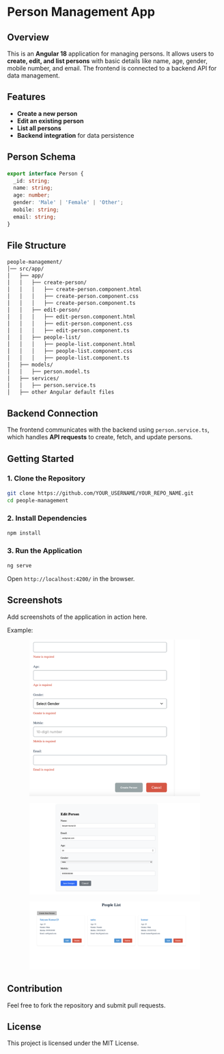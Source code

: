 # Person Management App

## Overview
This is an **Angular 18** application for managing persons. It allows users to **create, edit, and list persons** with basic details like name, age, gender, mobile number, and email. The frontend is connected to a backend API for data management.

## Features
- **Create a new person**
- **Edit an existing person**
- **List all persons**
- **Backend integration** for data persistence

## Person Schema
```typescript
export interface Person {
  _id: string;
  name: string;
  age: number;
  gender: 'Male' | 'Female' | 'Other';
  mobile: string;
  email: string;
}
```

## File Structure
```
people-management/
│── src/app/
│   ├── app/
│   │   ├── create-person/
│   │   │   ├── create-person.component.html
│   │   │   ├── create-person.component.css
│   │   │   ├── create-person.component.ts
│   │   ├── edit-person/
│   │   │   ├── edit-person.component.html
│   │   │   ├── edit-person.component.css
│   │   │   ├── edit-person.component.ts
│   │   ├── people-list/
│   │   │   ├── people-list.component.html
│   │   │   ├── people-list.component.css
│   │   │   ├── people-list.component.ts
│   ├── models/
│   │   ├── person.model.ts
│   ├── services/
│   │   ├── person.service.ts
│   ├── other Angular default files
```

## Backend Connection
The frontend communicates with the backend using `person.service.ts`, which handles **API requests** to create, fetch, and update persons.

## Getting Started
### 1. Clone the Repository
```sh
git clone https://github.com/YOUR_USERNAME/YOUR_REPO_NAME.git
cd people-management
```

### 2. Install Dependencies
```sh
npm install
```

### 3. Run the Application
```sh
ng serve
```
Open `http://localhost:4200/` in the browser.

## Screenshots
Add screenshots of the application in action here.

Example:
<p align="center">
  <img src="./screenshots/create-new-person.png" alt="Create Person Page" width="400"/>
</p>
<p align="center">
  <img src="./screenshots/edit-person.png" alt="Edit Person Page" width="400"/>
</p>
<p align="center">
  <img src="./screenshots/person-list.png" alt="People List Page" width="400"/>
</p>


## Contribution
Feel free to fork the repository and submit pull requests.

## License
This project is licensed under the MIT License.

